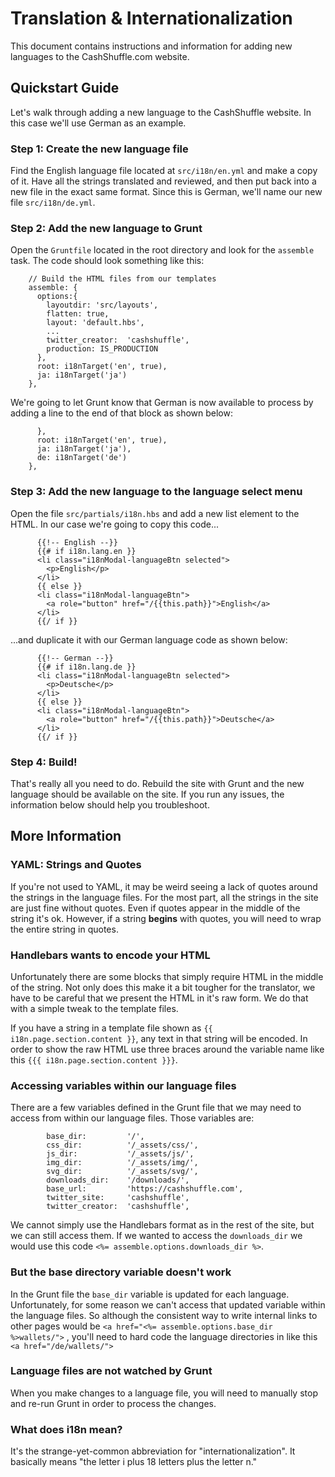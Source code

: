 # Translation & Internationalization

This document contains instructions and information for adding new languages to the CashShuffle.com website.

## Quickstart Guide
Let's walk through adding a new language to the CashShuffle website. In this case we'll use German as an example.

### Step 1: Create the new language file
Find the English language file located at `src/i18n/en.yml` and make a copy of it. Have all the strings translated and reviewed, and then put back into a new file in the exact same format. Since this is German, we'll name our new file `src/i18n/de.yml`.

### Step 2: Add the new language to Grunt
Open the `Gruntfile` located in the root directory and look for the `assemble` task. The code should look something like this:
```
    // Build the HTML files from our templates
    assemble: {
      options:{
        layoutdir: 'src/layouts',
        flatten: true,
        layout: 'default.hbs',
        ...
        twitter_creator:  'cashshuffle',
        production: IS_PRODUCTION
      },
      root: i18nTarget('en', true),
      ja: i18nTarget('ja')
    },
```
We're going to let Grunt know that German is now available to process by adding a line to the end of that block as shown below:
```
      },
      root: i18nTarget('en', true),
      ja: i18nTarget('ja'),
      de: i18nTarget('de')
    },
```

### Step 3: Add the new language to the language select menu
Open the file `src/partials/i18n.hbs` and add a new list element to the HTML. In our case we're going to copy this code...
```
      {{!-- English --}}
      {{# if i18n.lang.en }}
      <li class="i18nModal-languageBtn selected">
        <p>English</p>
      </li>
      {{ else }}
      <li class="i18nModal-languageBtn">
        <a role="button" href="/{{this.path}}">English</a>
      </li>
      {{/ if }}
```
...and duplicate it with our German language code as shown below:
```
      {{!-- German --}}
      {{# if i18n.lang.de }}
      <li class="i18nModal-languageBtn selected">
        <p>Deutsche</p>
      </li>
      {{ else }}
      <li class="i18nModal-languageBtn">
        <a role="button" href="/{{this.path}}">Deutsche</a>
      </li>
      {{/ if }}
```
### Step 4: Build!
That's really all you need to do. Rebuild the site with Grunt and the new language should be available on the site. If you run any issues, the information below should help you troubleshoot.

## More Information

### YAML: Strings and Quotes
If you're not used to YAML, it may be weird seeing a lack of quotes around the strings in the language files. For the most part, all the strings in the site are just fine without quotes. Even if quotes appear in the middle of the string it's ok. However, if a string **begins** with quotes, you will need to wrap the entire string in quotes. 

### Handlebars wants to encode your HTML
Unfortunately there are some blocks that simply require HTML in the middle of the string. Not only does this make it a bit tougher for the translator, we have to be careful that we present the HTML in it's raw form. We do that with a simple tweak to the template files.

If you have a string in a template file shown as `{{ i18n.page.section.content }}`, any text in that string will be encoded. In order to show the raw HTML use three braces around the variable name like this `{{{ i18n.page.section.content }}}`.

### Accessing variables within our language files
There are a few variables defined in the Grunt file that we may need to access from within our language files. Those variables are:
```
        base_dir:         '/',
        css_dir:          '/_assets/css/',
        js_dir:           '/_assets/js/',
        img_dir:          '/_assets/img/',
        svg_dir:          '/_assets/svg/',
        downloads_dir:    '/downloads/',
        base_url:         'https://cashshuffle.com',
        twitter_site:     'cashshuffle',
        twitter_creator:  'cashshuffle',
```
We cannot simply use the Handlebars format as in the rest of the site, but we can still access them. If we wanted to access the `downloads_dir` we would use this code `<%= assemble.options.downloads_dir %>`.

### But the base directory variable doesn't work
In the Grunt file the `base_dir` variable is updated for each language. Unfortunately, for some reason we can't access that updated variable within the language files. So although the consistent way to write internal links to other pages would be `<a href="<%= assemble.options.base_dir %>wallets/">` , you'll need to hard code the language directories in like this `<a href="/de/wallets/">`

### Language files are not watched by Grunt
When you make changes to a language file, you will need to manually stop and re-run Grunt in order to process the changes.

### What does i18n mean?
It's the strange-yet-common abbreviation for "internationalization". It basically means "the letter i plus 18 letters plus the letter n."
